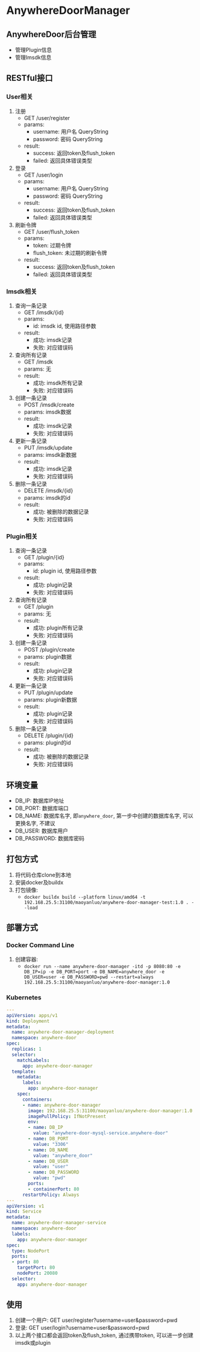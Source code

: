 # AnywhereDoorManager

## AnywhereDoor后台管理
* 管理Plugin信息
* 管理Imsdk信息

## RESTful接口

### User相关
1. 注册
   * GET /user/register
   * params:
     * username: 用户名 QueryString
     * password: 密码 QueryString
   * result:
     * success: 返回token及flush_token
     * failed: 返回具体错误类型
2. 登录
   * GET /user/login
   * params:
     * username: 用户名 QueryString
     * password: 密码 QueryString
   * result:
     * success: 返回token及flush_token
     * failed: 返回具体错误类型
3. 刷新令牌
   * GET /user/flush_token
   * params:
     * token: 过期令牌
     * flush_token: 未过期的刷新令牌
   * result:
     * success: 返回token及flush_token
     * failed: 返回具体错误类型

### Imsdk相关
1. 查询一条记录
   * GET /imsdk/{id}
   * params:
     * id: imsdk id, 使用路径参数
   * result:
     * 成功: imsdk记录
     * 失败: 对应错误码
2. 查询所有记录
   * GET /imsdk
   * params: 无
   * result:
     * 成功: imsdk所有记录
     * 失败: 对应错误码
3. 创建一条记录
   * POST /imsdk/create
   * params: imsdk数据
   * result:
     * 成功: imsdk记录
     * 失败: 对应错误码
4. 更新一条记录
   * PUT /imsdk/update
   * params: imsdk新数据
   * result:
     * 成功: imsdk记录
     * 失败: 对应错误码
5. 删除一条记录
   * DELETE /imsdk/{id}
   * params: imsdk的id
   * result:
     * 成功: 被删除的数据记录
     * 失败: 对应错误码

### Plugin相关
1. 查询一条记录
    * GET /plugin/{id}
    * params:
        * id: plugin id, 使用路径参数
    * result:
        * 成功: plugin记录
        * 失败: 对应错误码
2. 查询所有记录
    * GET /plugin
    * params: 无
    * result:
        * 成功: plugin所有记录
        * 失败: 对应错误码
3. 创建一条记录
    * POST /plugin/create
    * params: plugin数据
    * result:
        * 成功: plugin记录
        * 失败: 对应错误码
4. 更新一条记录
    * PUT /plugin/update
    * params: plugin新数据
    * result:
        * 成功: plugin记录
        * 失败: 对应错误码
5. 删除一条记录
    * DELETE /plugin/{id}
    * params: plugin的id
    * result:
        * 成功: 被删除的数据记录
        * 失败: 对应错误码

## 环境变量
* DB_IP: 数据库IP地址
* DB_PORT: 数据库端口
* DB_NAME: 数据库名字, 即`anywhere_door`, 第一步中创建的数据库名字, 可以更换名字, 不建议
* DB_USER: 数据库用户
* DB_PASSWORD: 数据库密码

## 打包方式
1. 将代码仓库clone到本地
2. 安装docker及buildx
3. 打包镜像: 
    * `docker buildx build --platform linux/amd64 -t 192.168.25.5:31100/maoyanluo/anywhere-door-manager-test:1.0 . --load`

## 部署方式

### Docker Command Line
1. 创建容器:
    * `docker run --name anywhere-door-manager -itd -p 8080:80 -e DB_IP=ip -e DB_PORT=port -e DB_NAME=anywhere_door -e DB_USER=user -e DB_PASSWORD=pwd --restart=always 192.168.25.5:31100/maoyanluo/anywhere-door-manager:1.0`

### Kubernetes
```yaml
---
apiVersion: apps/v1
kind: Deployment
metadata:
  name: anywhere-door-manager-deployment
  namespace: anywhere-door
spec:
  replicas: 1
  selector:
    matchLabels:
      app: anywhere-door-manager
  template:
    metadata:
      labels:
        app: anywhere-door-manager
    spec:
      containers:
      - name: anywhere-door-manager
        image: 192.168.25.5:31100/maoyanluo/anywhere-door-manager:1.0
        imagePullPolicy: IfNotPresent
        env:
        - name: DB_IP
          value: "anywhere-door-mysql-service.anywhere-door"
        - name: DB_PORT
          value: "3306"
        - name: DB_NAME
          value: "anywhere_door"
        - name: DB_USER
          value: "user"
        - name: DB_PASSWORD
          value: "pwd"
        ports:
        - containerPort: 80
      restartPolicy: Always
---
apiVersion: v1
kind: Service
metadata:
  name: anywhere-door-manager-service
  namespace: anywhere-door
  labels:
    app: anywhere-door-manager
spec:
  type: NodePort
  ports:
  - port: 80
    targetPort: 80
    nodePort: 20080
  selector:
    app: anywhere-door-manager
```

## 使用
1. 创建一个用户: GET user/register?username=user&password=pwd
2. 登录: GET user/login?username=user&password=pwd
3. 以上两个接口都会返回token及flush_token, 通过携带token, 可以进一步创建imsdk或plugin
